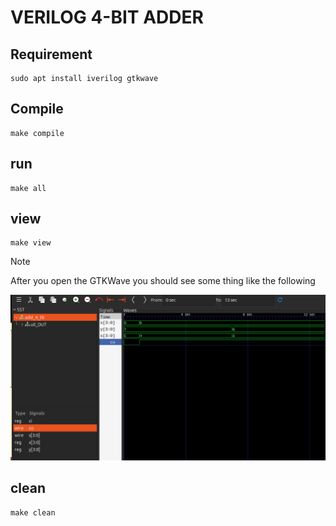 # VERILOG 4-BIT ADDER

## Requirement

```shell
sudo apt install iverilog gtkwave 

```

## Compile

```shell
make compile

```

## run

```shell
make all

```

## view

```shell
make view
```

> [!NOTE]
> After you open the GTKWave you should see some thing like the following

![Alt text](wave.png "4-bit Adder Wave")

## clean

```shell
make clean
```

